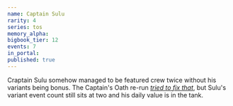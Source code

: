 ```yaml
---
name: Captain Sulu
rarity: 4
series: tos
memory_alpha:
bigbook_tier: 12
events: 7
in_portal:
published: true
---
```


Craptain Sulu somehow managed to be featured crew twice without his variants being bonus. The Captain's Oath re-run [_tried to fix that_](https://forum.disruptorbeam.com/stt/discussion/11943/compensation-rewards-for-captain-s-oath-event-11-5), but Sulu's variant event count still sits at two and his daily value is in the tank.

